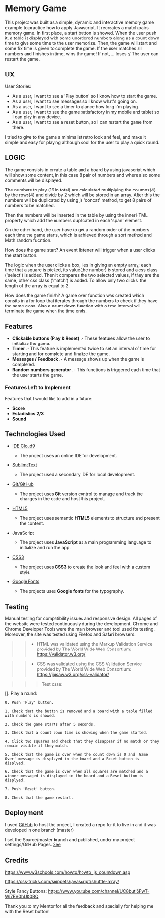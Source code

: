 # Memory Game

This project was built as a simple, dynamic and interactive memory game example to practice how to apply Javascript.
It recreates a match pairs memory game.
In first place, a start button is showed. When the user push it, a table is displayed with some unordered numbers along as a count down time to give some time to the user memorize.
Then, the game will start and some fix time is given to complete the game.
If the user matches all numbers and finishes in time, wins the game! If not, ... loses :/ 
The user can restart the game.

## UX

User Stories:
- As a user, I want to see a 'Play button' so I know how to start the game.
- As a user, I want to see messages so I know what's going on.
- As a user, I want to see a timer to glance how long I'm playing.
- As a user, I want to see the game satisfactory in my mobile and tablet so I can play in any device.
- As a user, I want to see a reset button, so I can restart the game from there.

I tried to give to the game a minimalist retro look and feel, and make it simple and easy for playing although cool for the user to play a quick round.

## LOGIC

The game consists in create a table and a board by using javascript which will show some content, in this case 8 pair of numbers and where also some comments will be displayed.

The numbers to play (16 in total) are calculated multiplying the columns(4) by the rows(4) and divide by 2 which will be stored in an array. After this the numbers will be duplicated by using js 'concat' method, to get 8 pairs of numbers to be matched.

Then the numbers will be inserted in the table by using the innerHTML property which add the numbers duplicated in each 'span' element.
 
On the other hand, the user have to get a random order of the numbers each time the game starts, which is achieved through a sort method and Math.random fucntion.

How does the game start? An event listener will trigger when a user clicks the start button.

The logic when the user clicks a box, lies in giving an empty array; each time that a square is picked, its value(the number) is stored and a css class ('select') is added. Then it compares the two selected values, if they are the same, other css class ('match') is added.
To allow only two clicks, the length of the array is equal to 2.

How does the game finish? A game over function was created which consits in a for loop that iterates through the numbers to check if they have the same class. Also a count down function with a time interval will terminate the game when the time ends.


## Features

- **Clickable buttons (Play & Reset)** .- These features allow the user to initialize the game.
- **Timer** .- This feature is implemented twice to set an interval of time for starting and for complete and finalize the game. 
- **Messages / Feedback** .- A message shows up when the game is completed.
- **Random numbers generator** .- This functions is triggered each time that the user starts the game.


### Features Left to Implement

Features that I would like to add in a future:

- **Score**
- **Estadistics 2/3**
- **Sound**

## Technologies Used

- [IDE Cloud9](console.aws.amazon.com/cloud9/ide)
    - The project uses an online IDE for development.

- [SublimeText](https://www.sublimetext.com/3)
    - The project used a secondary IDE for local development.

- [Git/GitHub](https://github.com)
    - The project uses **Git** version control to manage and track the changes in the code and host this project.

- [HTML5](https://html.spec.whatwg.org/multipage/)
    - The project uses semantic **HTML5** elements to structure and present the content.

- [JavaScript](https://developer.mozilla.org/es/docs/Web/JavaScript)
    - The project uses **JavaScript** as a main programming language to initialize and run the app.

- [CSS3](https://www.w3.org/Style/CSS/)
    - The project uses **CSS3** to create the look and feel with a custom style.

- [Google Fonts](https://fonts.google.com/)
    - The projects uses **Google fonts** for the typography.

## Testing

Manual testing for compatibility issues and responsive design. All pages of the website were tested continuously during the development. Chrome and Chrome Developer Tools were the main browser and tool used for testing. Moreover, the site was tested using Firefox and Safari browsers.

>> - HTML was validated using the Markup Validation Service provided by The World Wide Web Consortium: https://validator.w3.org/

>> - CSS was validated using the CSS Validation Service provided by The World Wide Web Consortium: https://jigsaw.w3.org/css-validator/


>>> Test case:

[]. Play a round:

    0. Push 'Play' button.

    1. Check that the button is removed and a board with a table filled with numbers is showed. 

    2. Check the game starts after 5 seconds.

    3. Check that a count down time is showing when the game started.

    4. Click two squares and check that they disappear if no match or they remain visible if they match.

    5. Check that the game is over when the count down is 0 and 'Game Over' message is displayed in the board and a Reset button is displyed.

    6. Check that the game is over when all squares are matched and a winner messaged is displayed in the board and a Reset button is displyed.
    
    7. Push 'Reset' button.
    
    8. Check that the game restart.
    
    
## Deployment

I used [GitHub](https://github.com) to host the project, I created a repo for it to live in and it was developed in one branch (master)

I set the Source/master branch and published, under my project settings/GitHub Pages. [See](https://pazcm.github.io/memo-game/)

## Credits

https://www.w3schools.com/howto/howto_js_countdown.asp

https://css-tricks.com/snippets/javascript/shuffle-array/ 

Style Fancy Buttons: https://www.youtube.com/channel/UC8butISFwT-Wl7EV0hUK0BQ

Thank you to my Mentor for all the feedback and specially for helping me with the Reset button!

